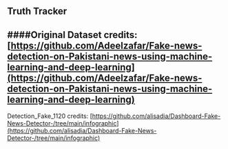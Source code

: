 ## Truth Tracker

####Original Dataset credits: [https://github.com/Adeelzafar/Fake-news-detection-on-Pakistani-news-using-machine-learning-and-deep-learning](https://github.com/Adeelzafar/Fake-news-detection-on-Pakistani-news-using-machine-learning-and-deep-learning)
--
Detection_Fake_1120 credits: [https://github.com/alisadia/Dashboard-Fake-News-Detector-/tree/main/infographic](https://github.com/alisadia/Dashboard-Fake-News-Detector-/tree/main/infographic)
